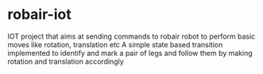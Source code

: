 # robair-iot
IOT project that aims at sending commands to robair robot to perform basic moves like rotation, translation etc
A simple state based transition implemented to identify and mark a pair of legs and follow them by making rotation and translation accordingly
